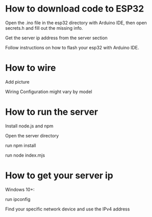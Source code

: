 # How to download code to ESP32

Open the .ino file in the esp32 directory with Arduino IDE, then open secrets.h and fill out the missing info.

Get the server ip address from the server section

Follow instructions on how to flash your esp32 with Arduino IDE.

# How to wire

Add picture

Wiring Configuration might vary by model

# How to run the server

Install node.js and npm

Open the server directory

run npm install

run node index.mjs

# How to get your server ip

Windows 10+:

run ipconfig

Find your specific network device and use the IPv4 address

